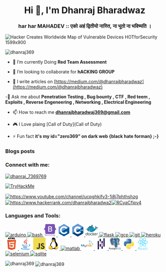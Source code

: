 <h1 align="center">Hi 👋, I'm Dhanraj Bharadwaz</h1>
<h3 align="center">har har MAHADEV :: एको अहं द्वितीयो नास्ति, ना भूतो ना भविष्यति ।</h3>

<img class="img-fluid" data-id="sd1XnM" sizes="(min-width: 768px) 728px, 100vw" srcset="https://cdn.wallpapersafari.com/12/55/sd1XnM.png 1599w,
				                        https://mcdn.wallpapersafari.com/medium/12/55/sd1XnM.png 760w,
				                        https://mcdn.wallpapersafari.com/374/12/55/sd1XnM.png 374w,
				                        https://mcdn.wallpapersafari.com/335/12/55/sd1XnM.png 335w,
				                        https://mcdn.wallpapersafari.com/318/12/55/sd1XnM.png 318w" src="https://cdn.wallpapersafari.com/12/55/sd1XnM.png" alt="Hacker Creates Worldwide Map of Vulnerable Devices HOTforSecurity 1599x900" width="1000" height="249">
				                        


<p align="left"> <img src="https://komarev.com/ghpvc/?username=dhanraj369&label=Profile%20views&color=0e75b6&style=flat" alt="dhanraj369" /> </p>

- 🌱 I’m currently Doing **Red Team Assessment**

- 👯 I’m looking to collaborate for **hACKING GROUP**

- 📝 I write articles on [https://medium.com/@dhanrajbharadwaz](https://medium.com/@dhanrajbharadwaz)

-💬 Ask me about **Penetration Testing , Bug bounty , CTF , Red teem , Exploits , Reverse Engeneering , Networking , Electrical Engineering**

- 📫 How to reach me **dhanrajbharadwaj369@gmail.com**

- 🎮 I Love plaing [Call of Duty](Call of Duty)

- ⚡ Fun fact **it's my id="zero369" on dark web {black hate forman} ;-}**

### Blogs posts
<!-- BLOG-POST-LIST:START -->
<!-- BLOG-POST-LIST:END -->

<h3 align="left">Connect with me:</h3>
<p align="left">
<a href="https://twitter.com/dhanraj_7369769" target="blank"><img align="center" src="https://raw.githubusercontent.com/rahuldkjain/github-profile-readme-generator/master/src/images/icons/Social/twitter.svg" alt="dhanraj_7369769" height="30" width="40" />

<a href="https://tryhackme.com/p/Dhanraj" target="blank"><img src="https://assets.tryhackme.com/img/logo/tryhackme_logo_full.svg" alt="TryHackMe" class="logo" height="30" width="40"></a>
	
<a href="https://medium.com/@dhanrajbharadwaz" target="blank"><path d="M588.67 296.36c0 163.67-131.78 296.35-294.33 296.35S0 460 0 296.36 131.78 0 294.34 0s294.33 132.69 294.33 296.36M911.56 296.36c0 154.06-65.89 279-147.17 279s-147.17-124.94-147.17-279 65.88-279 147.16-279 147.17 124.9 147.17 279M1043.63 296.36c0 138-23.17 249.94-51.76 249.94s-51.75-111.91-51.75-249.94 23.17-249.94 51.75-249.94 51.76 111.9 51.76 249.94"></path></a>
	
<a href="https://www.youtube.com/c/https://www.youtube.com/channel/ucpghkifv3-1i8j7phthshzg" target="blank"><img align="center" src="https://raw.githubusercontent.com/rahuldkjain/github-profile-readme-generator/master/src/images/icons/Social/youtube.svg" alt="https://www.youtube.com/channel/ucpghkifv3-1i8j7phthshzg" height="30" width="40" /></a><a href="https://www.hackerrank.com/https://www.hackerrank.com/dhanrajbharadwa2" target="blank"><img align="center" src="https://raw.githubusercontent.com/rahuldkjain/github-profile-readme-generator/master/src/images/icons/Social/hackerrank.svg" alt="https://www.hackerrank.com/dhanrajbharadwa2" height="30" width="40" /></a><a href="https://discord.gg/RCyaCfipv4" target="blank"><img align="center" src="https://raw.githubusercontent.com/rahuldkjain/github-profile-readme-generator/master/src/images/icons/Social/discord.svg" alt="RCyaCfipv4" height="30" width="40" /></a>
</p>

<h3 align="left">Languages and Tools:</h3>
<p align="left"> <a href="https://www.arduino.cc/" target="_blank" rel="noreferrer"> <img src="https://cdn.worldvectorlogo.com/logos/arduino-1.svg" alt="arduino" width="40" height="40"/> </a> <a href="https://www.gnu.org/software/bash/" target="_blank" rel="noreferrer"> <img src="https://www.vectorlogo.zone/logos/gnu_bash/gnu_bash-icon.svg" alt="bash" width="40" height="40"/> </a> <a href="https://getbootstrap.com" target="_blank" rel="noreferrer"> <img src="https://raw.githubusercontent.com/devicons/devicon/master/icons/bootstrap/bootstrap-plain-wordmark.svg" alt="bootstrap" width="40" height="40"/> </a> <a href="https://www.cprogramming.com/" target="_blank" rel="noreferrer"> <img src="https://raw.githubusercontent.com/devicons/devicon/master/icons/c/c-original.svg" alt="c" width="40" height="40"/> </a> <a href="https://www.w3schools.com/cpp/" target="_blank" rel="noreferrer"> <img src="https://raw.githubusercontent.com/devicons/devicon/master/icons/cplusplus/cplusplus-original.svg" alt="cplusplus" width="40" height="40"/> </a> <a href="https://www.docker.com/" target="_blank" rel="noreferrer"> <img src="https://raw.githubusercontent.com/devicons/devicon/master/icons/docker/docker-original-wordmark.svg" alt="docker" width="40" height="40"/> </a> <a href="https://flask.palletsprojects.com/" target="_blank" rel="noreferrer"> <img src="https://www.vectorlogo.zone/logos/pocoo_flask/pocoo_flask-icon.svg" alt="flask" width="40" height="40"/> </a> <a href="https://cloud.google.com" target="_blank" rel="noreferrer"> <img src="https://www.vectorlogo.zone/logos/google_cloud/google_cloud-icon.svg" alt="gcp" width="40" height="40"/> </a> <a href="https://git-scm.com/" target="_blank" rel="noreferrer"> <img src="https://www.vectorlogo.zone/logos/git-scm/git-scm-icon.svg" alt="git" width="40" height="40"/> </a> <a href="https://heroku.com" target="_blank" rel="noreferrer"> <img src="https://www.vectorlogo.zone/logos/heroku/heroku-icon.svg" alt="heroku" width="40" height="40"/> </a> <a href="https://www.w3.org/html/" target="_blank" rel="noreferrer"> <img src="https://raw.githubusercontent.com/devicons/devicon/master/icons/html5/html5-original-wordmark.svg" alt="html5" width="40" height="40"/> </a> <a href="https://www.java.com" target="_blank" rel="noreferrer"> <img src="https://raw.githubusercontent.com/devicons/devicon/master/icons/java/java-original.svg" alt="java" width="40" height="40"/> </a> <a href="https://developer.mozilla.org/en-US/docs/Web/JavaScript" target="_blank" rel="noreferrer"> <img src="https://raw.githubusercontent.com/devicons/devicon/master/icons/javascript/javascript-original.svg" alt="javascript" width="40" height="40"/> </a> <a href="https://www.linux.org/" target="_blank" rel="noreferrer"> <img src="https://raw.githubusercontent.com/devicons/devicon/master/icons/linux/linux-original.svg" alt="linux" width="40" height="40"/> </a> <a href="https://www.mathworks.com/" target="_blank" rel="noreferrer"> <img src="https://upload.wikimedia.org/wikipedia/commons/2/21/Matlab_Logo.png" alt="matlab" width="40" height="40"/> </a> <a href="https://www.mysql.com/" target="_blank" rel="noreferrer"> <img src="https://raw.githubusercontent.com/devicons/devicon/master/icons/mysql/mysql-original-wordmark.svg" alt="mysql" width="40" height="40"/> </a> <a href="https://pandas.pydata.org/" target="_blank" rel="noreferrer"> <img src="https://raw.githubusercontent.com/devicons/devicon/2ae2a900d2f041da66e950e4d48052658d850630/icons/pandas/pandas-original.svg" alt="pandas" width="40" height="40"/> </a> <a href="https://www.postgresql.org" target="_blank" rel="noreferrer"> <img src="https://raw.githubusercontent.com/devicons/devicon/master/icons/postgresql/postgresql-original-wordmark.svg" alt="postgresql" width="40" height="40"/> </a> <a href="https://www.python.org" target="_blank" rel="noreferrer"> <img src="https://raw.githubusercontent.com/devicons/devicon/master/icons/python/python-original.svg" alt="python" width="40" height="40"/> </a> <a href="https://reactjs.org/" target="_blank" rel="noreferrer"> <img src="https://raw.githubusercontent.com/devicons/devicon/master/icons/react/react-original-wordmark.svg" alt="react" width="40" height="40"/> </a> <a href="https://www.selenium.dev" target="_blank" rel="noreferrer"> <img src="https://raw.githubusercontent.com/detain/svg-logos/780f25886640cef088af994181646db2f6b1a3f8/svg/selenium-logo.svg" alt="selenium" width="40" height="40"/> </a> <a href="https://www.sqlite.org/" target="_blank" rel="noreferrer"> <img src="https://www.vectorlogo.zone/logos/sqlite/sqlite-icon.svg" alt="sqlite" width="40" height="40"/> </a> </p>

<p><img align="left" src="https://github-readme-stats.vercel.app/api/top-langs?username=dhanraj369&show_icons=true&locale=en&layout=compact" alt="dhanraj369" /></p>

<p>&nbsp;<img align="center" src="https://github-readme-stats.vercel.app/api?username=dhanraj369&show_icons=true&locale=en" alt="dhanraj369" /></p>
